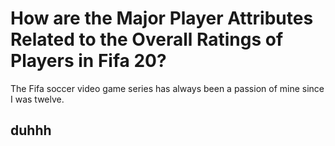 # How are the Major Player Attributes Related to the Overall Ratings of Players in Fifa 20? 
  The Fifa soccer video game series has always been a passion of mine since I was twelve. 


## duhhh
